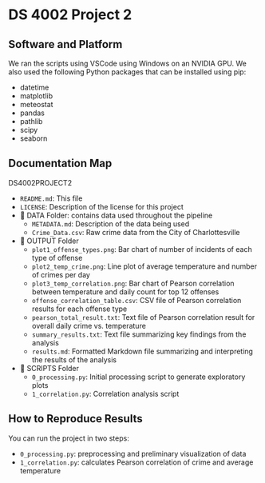 # DS 4002 Project 2

## Software and Platform
We ran the scripts using VSCode using Windows on an NVIDIA GPU. We also used the following Python packages that can be installed using pip:
- datetime
- matplotlib
- meteostat
- pandas
- pathlib
- scipy
- seaborn

## Documentation Map
DS4002PROJECT2
- `README.md`: This file
- `LICENSE`: Description of the license for this project
- 📁 DATA Folder: contains data used throughout the pipeline
  - `METADATA.md`: Description of the data being used
  - `Crime_Data.csv`: Raw crime data from the City of Charlottesville
- 📁 OUTPUT Folder
  - `plot1_offense_types.png`: Bar chart of number of incidents of each type of offense
  - `plot2_temp_crime.png`: Line plot of average temperature and number of crimes per day
  - `plot3_temp_correlation.png`: Bar chart of Pearson correlation between temperature and daily count for top 12 offenses
  - `offense_correlation_table.csv`: CSV file of Pearson correlation results for each offense type
  - `pearson_total_result.txt`: Text file of Pearson correlation result for overall daily crime vs. temperature
  - `summary_results.txt`: Text file summarizing key findings from the analysis
  - `results.md`: Formatted Markdown file summarizing and interpreting the results of the analysis
- 📁 SCRIPTS Folder
  - `0_processing.py`: Initial processing script to generate exploratory plots
  - `1_correlation.py`: Correlation analysis script

## How to Reproduce Results
You can run the project in two steps:  
- `0_processing.py`: preprocessing and preliminary visualization of data
- `1_correlation.py`: calculates Pearson correlation of crime and average temperature
